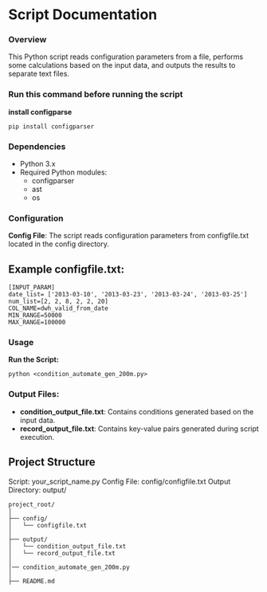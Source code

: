 # Script Documentation


### Overview
This Python script reads configuration parameters from a file, performs some calculations based on the input data, and outputs the results to separate text files.

### Run this command before running the script
**install configparse**
```
pip install configparser
```

### Dependencies
- Python 3.x
- Required Python modules:
    - configparser
    - ast
    - os

### Configuration
**Config File**: The script reads configuration parameters from configfile.txt located in the config directory.

## Example configfile.txt:
```
[INPUT_PARAM]
date_list= ['2013-03-10', '2013-03-23', '2013-03-24', '2013-03-25']
num_list=[2, 2, 8, 2, 2, 20]
COL_NAME=dwh_valid_from_date
MIN_RANGE=50000
MAX_RANGE=100000
```

### Usage
**Run the Script:**
```
python <condition_automate_gen_200m.py>
```
### Output Files:

- **condition_output_file.txt**: Contains conditions generated based on the input data.
- **record_output_file.txt**: Contains key-value pairs generated during script execution.

## Project Structure
Script: your_script_name.py
Config File: config/configfile.txt
Output Directory: output/

```
project_root/
│
├── config/
│   └── configfile.txt
│
├── output/
│   └── condition_output_file.txt
│   └── record_output_file.txt
│
│── condition_automate_gen_200m.py
│
├── README.md
```